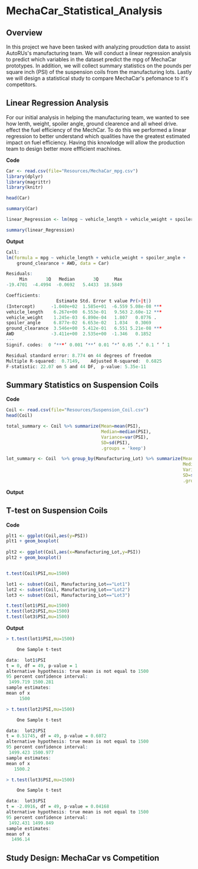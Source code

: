 # MechaCar_Statistical_Analysis

## Overview

In this project we have been tasked with analyzing proudction data to assist AutoRUs's manufacturing team. We will conduct a linear regression analysis to predict which variables in the dataset predict the mpg of MechaCar prototypes. In addition, we will collect summary statistics on the pounds per square inch (PSI) of the suspension coils from the manufacturing lots. Lastly we will design a statistical study to compare MechaCar's pefomance to it's competitors.

## Linear Regression Analysis

For our initial analysis in helping the manufacturing team, we wanted to see how lenth, weight, spoiler angle, ground clearence and all wheel drive. effect the fuel efficiency of the MechCar. To do this we performed a linear regression to better understand which qualities have the greatest estimated impact on fuel efficiency. Having this knowlodge will allow the production team to design better more effficient machines.

**Code**
```r
Car <- read.csv(file="Resources/MechaCar_mpg.csv")
library(dplyr)
library(magrittr)
library(knitr)

head(Car)

summary(Car)

linear_Regression <- lm(mpg ~ vehicle_length + vehicle_weight + spoiler_angle + ground_clearance + AWD, data=Car)

summary(linear_Regression)
```
**Output**
```r
Call:
lm(formula = mpg ~ vehicle_length + vehicle_weight + spoiler_angle + 
    ground_clearance + AWD, data = Car)

Residuals:
     Min       1Q   Median       3Q      Max 
-19.4701  -4.4994  -0.0692   5.4433  18.5849 

Coefficients:
                   Estimate Std. Error t value Pr(>|t|)    
(Intercept)      -1.040e+02  1.585e+01  -6.559 5.08e-08 ***
vehicle_length    6.267e+00  6.553e-01   9.563 2.60e-12 ***
vehicle_weight    1.245e-03  6.890e-04   1.807   0.0776 .  
spoiler_angle     6.877e-02  6.653e-02   1.034   0.3069    
ground_clearance  3.546e+00  5.412e-01   6.551 5.21e-08 ***
AWD              -3.411e+00  2.535e+00  -1.346   0.1852    
---
Signif. codes:  0 ‘***’ 0.001 ‘**’ 0.01 ‘*’ 0.05 ‘.’ 0.1 ‘ ’ 1

Residual standard error: 8.774 on 44 degrees of freedom
Multiple R-squared:  0.7149,	Adjusted R-squared:  0.6825 
F-statistic: 22.07 on 5 and 44 DF,  p-value: 5.35e-11
```
## Summary Statistics on Suspension Coils

**Code**
```r
Coil <- read.csv(file="Resources/Suspension_Coil.csv")
head(Coil)

total_summary <- Coil %>% summarize(Mean=mean(PSI),
                                    Median=median(PSI),
                                    Variance=var(PSI),
                                    SD=sd(PSI),
                                    .groups = 'keep')

lot_summary <- Coil  %>% group_by(Manufacturing_Lot) %>% summarize(Mean=mean(PSI),
                                                                   Median=median(PSI),
                                                                   Variance=var(PSI),
                                                                   SD=sd(PSI),
                                                                   .groups = 'keep')
```
**Output**

## T-test on Suspension Coils

**Code**
```r
plt1 <- ggplot(Coil,aes(y=PSI))
plt1 + geom_boxplot(
  
plt2 <- ggplot(Coil,aes(x=Manufacturing_Lot,y=PSI)) 
plt2 + geom_boxplot()


t.test(Coil$PSI,mu=1500)

lot1 <- subset(Coil, Manufacturing_Lot=="Lot1")
lot2 <- subset(Coil, Manufacturing_Lot=="Lot2")
lot3 <- subset(Coil, Manufacturing_Lot=="Lot3")

t.test(lot1$PSI,mu=1500)
t.test(lot2$PSI,mu=1500)
t.test(lot3$PSI,mu=1500)
```

**Output**
```r
> t.test(lot1$PSI,mu=1500)

	One Sample t-test

data:  lot1$PSI
t = 0, df = 49, p-value = 1
alternative hypothesis: true mean is not equal to 1500
95 percent confidence interval:
 1499.719 1500.281
sample estimates:
mean of x 
     1500 

> t.test(lot2$PSI,mu=1500)

	One Sample t-test

data:  lot2$PSI
t = 0.51745, df = 49, p-value = 0.6072
alternative hypothesis: true mean is not equal to 1500
95 percent confidence interval:
 1499.423 1500.977
sample estimates:
mean of x 
   1500.2 

> t.test(lot3$PSI,mu=1500)

	One Sample t-test

data:  lot3$PSI
t = -2.0916, df = 49, p-value = 0.04168
alternative hypothesis: true mean is not equal to 1500
95 percent confidence interval:
 1492.431 1499.849
sample estimates:
mean of x 
  1496.14 

```
## Study Design: MechaCar vs Competition
